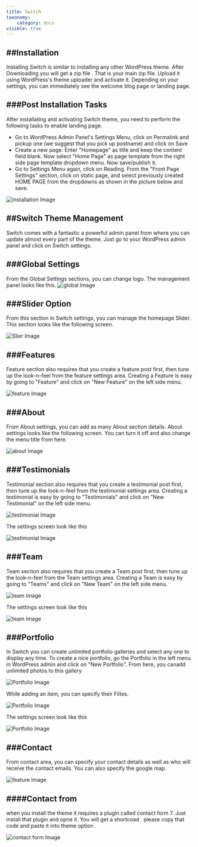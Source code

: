 ```yaml
---
title: Switch
taxonomy:
    category: docs
visible: true
---
```


##Installation
----------
Installing Switch is similar to installing any other WordPress theme. After Downloading you will get a zip file . That is your main zip file. Upload it using WordPress's theme uploader and activate it. Depending on your settings, you can immediately see the welcome blog page or landing page. 

###Post Installation Tasks
----------

After installating and activating Switch theme, you need to perform the following tasks to enable landing page. 

- Go to WordPress Admin Panel's Settings Menu, click on Permalink and pickup one (we suggest that you pick up postname) and click on Save
- Create a new page. Enter "Homepage" as title and keep the content field blank. Now select "Home Page" as page template from the right side page template dropdown menu. Now save/publish it.
- Go to Settings Menu again, click on Reading. From the "Front Page Settings" section, click on static page, and select previously created HOME PAGE from the dropdowns as shown in the picture below and save.

![installation Image](img-1.png)





##Switch Theme Management
----------
Switch comes with a fantastic a powerful admin panel from where you can update almost every part of the theme. Just go to your WordPress admin panel and click on Switch settings. 

###Global Settings
----------
From the Global Settings sections, you can change logo. The management panel looks like this.
![global Image](img-2.png)

###Slider Option
----------

From this section in Switch settings, you can manage the homepage Slider. This section looks like the following screen.

![Slier Image](img-5.png)


###Features
----------
Feature section also requires that you create a feature post first, then tune up the look-n-feel from the feature settings area. 
Creating a Feature is easy by going to "Feature" and click on "New Feature" on the left side menu. 

![feature Image](img-6.png)

###About
----------

From About settings, you can add as many About section details. 
About settings looks like the following screen. You can turn it off and also change the menu title from here. 

![about Image](img-8.png)

###Testimonials
----------

Testimonial section also requires that you create a testimonial post first, then tune up the look-n-feel from the testimonial settings area. 
Creating a testimonial is easy by going to "Testimonials" and click on "New Testimonial" on the left side menu. 

![testimonial Image](img-10.png)

The settings screen look like this

![testimonial Image](img-9.png)


###Team
----------

Team section also requires that you create a Team post first, then tune up the look-n-feel from the Team settings area. 
Creating a Team is easy by going to "Teams" and click on "New Team" on the left side menu. 


![team Image](img-11.png)

The settings screen look like this

![team Image](img-12.png)


###Portfolio
----------

In Switch you can create unlimited portfolio galleries and select any one to display any time. To create a nice portfolio, go the Portfolio in the left menu in WordPress admin and click on "New Portfolio". From here, you canadd unlimited photos to this gallery


![Portfolio Image](img-13.png)

While adding an item, you can specify their Filtes.

![Portfolio Image](img-14.png)

The settings screen look like this

![Portfolio Image](img-15.png)

###Contact
----------

From contact area, you can specify your contact details as well as who will receive the contact emails. You can also specify the google map. 

![feature Image](img-17.png)

####Contact from
----------
when you install the theme it requires a plugin called contact form 7. Just install that plugin and opne it. You will get a shortcoad . please copy that code and paste it into theme option .

![contact form Image](img-16.png)














